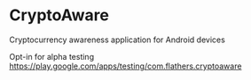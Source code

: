 # CryptoAware
Cryptocurrency awareness application for Android devices

Opt-in for alpha testing https://play.google.com/apps/testing/com.flathers.cryptoaware
